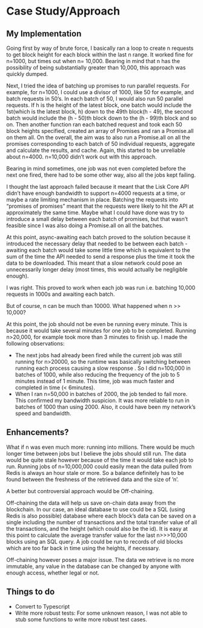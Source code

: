 # Case Study/Approach

## My Implementation
Going first by way of brute force, I basically ran a loop to create n requests to get block height for each block within the last n range. It worked fine for n=1000, but times out when n= 10,000. Bearing in mind that n has the possibility of being substantially greater than 10,000, this approach was quickly dumped.

Next, I tried the idea of batching up promises to run parallel requests. For example, for n=1000, I could use a divisor of 1000, like 50 for example, and batch requests in 50’s. In each batch of 50, I would also run 50 parallel requests.
If h is the height of the latest block, one batch would include the 1st(which is the latest block, h) down to the 49th block(h - 49), the second batch would include the (h - 50)th block down to the (h - 99)th block and so on. Then another function ran each batched request and took each 50 block heights specified, created an array of Promises and ran a Promise.all on them all.
On the overall, the aim was to also run a Promise.all on all the promises corresponding to each batch of 50 individual requests, aggregate and calculate the results, and cache. Again, this started to be unreliable about n=4000. n=10,000 didn’t work out with this approach.

Bearing in mind sometimes, one job was not even completed before the next one fired, there had to be some other way, also all the jobs kept failing.

I thought the last approach failed because it meant that the Lisk Core API didn’t have enough bandwidth to support n=4000 requests at a time, or maybe a rate limiting mechanism in place. Batching the requests into “promises of promises” meant that the requests were likely to hit the API at approximately the same time. Maybe what I could have done was try to introduce a small delay between each batch of promises, but that wasn’t feasible since I was also doing a Promise.all on all the batches.

At this point, async-awaiting each batch proved to the solution because it introduced the necessary delay that needed to be between each batch - awaiting each batch would take some little time which is equivalent to the sum of the time the API needed to send a response plus the time it took the data to be downloaded. This meant that a slow network could pose an unnecessarily longer delay (most times, this would actually be negligible enough). 

I was right. This proved to work when each job was run i.e. batching 10,000 requests in 1000s and awaiting each batch.



But of course, n can be much than 10000. What happened when n >> 10,000?

At this point, the job should not be even be running every minute. This is because it would take several minutes for one job to be completed. Running n>20,000, for example took more than 3 minutes to finish up.  I made the following observations:
- The next jobs had already been fired while the current job was still running for n>20000, so the runtime was basically switching between running each process causing a slow response . So I did n=100,000 in batches of 1000, while also reducing the frequency of the job to 5 minutes instead of 1 minute. This time, job was much faster and completed in time (< 6minutes).
- When I ran n=50,000 in batches of 2000, the job tended to fail more. This confirmed my bandwidth suspicion. It was more reliable to run in batches of 1000 than using 2000. Also, it could have been my network’s speed and bandwidth.


## Enhancements?
What if n was even much more: running into millions. There would be much longer time between jobs but I believe the jobs should still run. The data would be quite stale however because of the time it would take each job to run. Running jobs of n=10,000,000 could easily mean the data pulled from Redis is always an hour stale or more. So a balance definitely has to be found between the freshness of the retrieved data and the size of ’n’.


A better but controversial approach would be Off-chaining.

Off-chaining the data will help us save on-chain data away from the blockchain. In our case, an ideal database to use could be a SQL (using Redis is also possible) database where each block’s data can be saved on a single including the number of transactions and the total transfer value of all the transactions, and the height (which could also be the id). It is easy at this point to calculate the average transfer value for the last n>>>10,000 blocks using an SQL query. 
A job could be run to records of old blocks which are too far back in time using the heights, if necessary.

Off-chaining however poses a major issue. The data we retrieve is no more immutable, any value in the database can be changed by anyone with enough access, whether legal or not.

## Things to do
 - Convert to Typescript
 - Write more robust tests: For some unknown reason, I was not able to stub some functions to write more robust test cases.